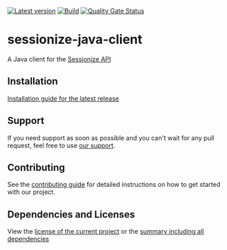 [![Latest version](https://img.shields.io/maven-central/v/com.xdev-software/sessionize-java-client)](https://mvnrepository.com/artifact/com.xdev-software/sessionize-java-client)
[![Build](https://img.shields.io/github/actions/workflow/status/xdev-software/sessionize-java-client/checkBuild.yml?branch=develop)](https://github.com/xdev-software/sessionize-java-client/actions/workflows/checkBuild.yml?query=branch%3Adevelop)
[![Quality Gate Status](https://sonarcloud.io/api/project_badges/measure?project=xdev-software_sessionize-java-client&metric=alert_status)](https://sonarcloud.io/dashboard?id=xdev-software_sessionize-java-client)

# sessionize-java-client
A Java client for the [Sessionize API](https://sessionize.com/playbook/api)

## Installation
[Installation guide for the latest release](https://github.com/xdev-software/sessionize-java-client/releases/latest#Installation)


## Support
If you need support as soon as possible and you can't wait for any pull request, feel free to use [our support](https://xdev.software/en/services/support).

## Contributing
See the [contributing guide](./CONTRIBUTING.md) for detailed instructions on how to get started with our project.

## Dependencies and Licenses
View the [license of the current project](LICENSE) or the [summary including all dependencies](https://xdev-software.github.io/sessionize-java-client/dependencies/)
